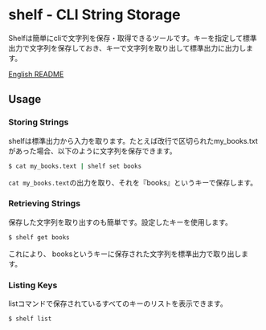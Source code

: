 # shelf - CLI String Storage

Shelfは簡単にcliで文字列を保存・取得できるツールです。キーを指定して標準出力で文字列を保存しておき、キーで文字列を取り出して標準出力に出力します。

[English README](README.md)

## Usage

### Storing Strings

shelfは標準出力から入力を取ります。たとえば改行で区切られたmy_books.txtがあった場合、以下のように文字列を保存できます。

```sh
$ cat my_books.text | shelf set books
```

`cat my_books.text`の出力を取り、それを『books』というキーで保存します。

### Retrieving Strings

保存した文字列を取り出すのも簡単です。設定したキーを使用します。

```sh
$ shelf get books
```

これにより、 booksというキーに保存された文字列を標準出力で取り出します。

### Listing Keys

listコマンドで保存されているすべてのキーのリストを表示できます。

```sh
$ shelf list
```
